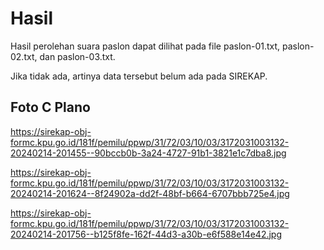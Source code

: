 # Hasil

Hasil perolehan suara paslon dapat dilihat pada file paslon-01.txt, paslon-02.txt, dan paslon-03.txt.

Jika tidak ada, artinya data tersebut belum ada pada SIREKAP.

## Foto C Plano

https://sirekap-obj-formc.kpu.go.id/181f/pemilu/ppwp/31/72/03/10/03/3172031003132-20240214-201455--90bccb0b-3a24-4727-91b1-3821e1c7dba8.jpg

https://sirekap-obj-formc.kpu.go.id/181f/pemilu/ppwp/31/72/03/10/03/3172031003132-20240214-201624--8f24902a-dd2f-48bf-b664-6707bbb725e4.jpg

https://sirekap-obj-formc.kpu.go.id/181f/pemilu/ppwp/31/72/03/10/03/3172031003132-20240214-201756--b125f8fe-162f-44d3-a30b-e6f588e14e42.jpg
